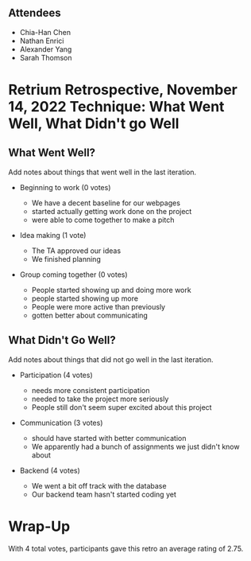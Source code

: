 Attendees
---------------
 - Chia-Han Chen
 - Nathan Enrici
 - Alexander Yang
 - Sarah Thomson

Retrium Retrospective, November 14, 2022
Technique: What Went Well, What Didn't go Well
========================================

What Went Well?
---------------
Add notes about things that went well in the last iteration.

- Beginning to work (0 votes)
    - We have a decent baseline for our webpages
    - started actually getting work done on the project
    - were able to come together to make a pitch

- Idea making (1 vote)
    - The TA approved our ideas
    - We finished planning

- Group coming together (0 votes)
    - People started showing up and doing more work
    - people started showing up more
    - People were more active than previously
    - gotten better about communicating


What Didn't Go Well?
--------------------
Add notes about things that did not go well in the last iteration.

- Participation (4 votes)
    - needs more consistent participation
    - needed to take the project more seriously
    - People still don't seem super excited about this project

- Communication (3 votes)
    - should have started with better communication
    - We apparently had a bunch of assignments we just didn't know about

- Backend (4 votes)
    - We went a bit off track with the database
    - Our backend team hasn't started coding yet


Wrap-Up
=======

With 4 total votes, participants gave this retro an average rating of 2.75.
